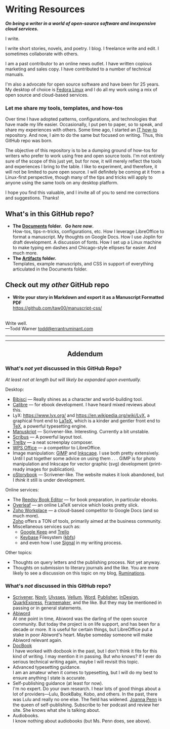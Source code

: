 # Writing Resources

_**On being a writer in a world of open-source software and inexpensive cloud services.**_

I write.

I write short stories, novels, and poetry. I blog. I freelance write and edit. I sometimes collaborate with others.

I am a past contributor to an online news outlet. I have written copious marketing and sales copy. I have contributed to a number of technical manuals.

I'm also a advocate for open source software and have been for 25 years. My desktop of choice is [Fedora Linux](https://getfedora.org/) and I do all my work using a mix of open source and cloud-based services.

### Let me share my tools, templates, and how-tos

Over time I have adopted patterns, configurations, and technologies that have made my life easier. Occasionally, I put pen to paper, so to speak, and share my experiences with others. Some time ago, I started an [IT how-to](https://github.com/taw00/howto) repository. And now, I aim to do the same but focused on writing. Thus, this GitHub repo was born.

The objective of this repository is to be a dumping ground of how-tos for writers who prefer to work using free and open source tools. I'm not entirely sure of the scope of this just yet, but for now, it will merely reflect the tools and experiences I bring to the table. I like to experiment, and therefore, it will not be limited to pure open source. I will definitely be coming at it from a Linux-first perspective, though many of the tips and tricks will apply to anyone using the same tools on any desktop platform.

I hope you find this valuable, and I invite all of you to send me corrections and suggestions. Thanks!

## What's in this GitHub repo?

* **The [Documents](./Documents) folder. &nbsp; _Go here now_.**<br />
  How-tos, tips-n-tricks, configurations, etc. How I  leverage LibreOffice to format a manuscript. My thoughts on Google Docs. How I use Joplin for draft development. A discussion of fonts. How I set up a Linux machine to make typing em dashes and Chicago-style ellipses far easier. And much more.<br />
* **The [Artifacts](./Artifacts) folder.**<br />
  Templates, example manuscripts, and CSS in support of everything articulated in the Documents folder.

## Check out my _other_ GitHub repo

* **Write your story in Markdown and export it as a  Manuscript Formatted PDF**<br />
  https://github.com/taw00/manuscript-css/

&nbsp;<br />
Write well.<br />
—Todd Warner <todd@errantruminant.com>

---
---

## <center>Addendum</center>

### What's _not yet_ discussed in this GitHub Repo?
_At least not at length but will likely be expanded upon eventually._

Desktop:
- [Bibisci](https://www.bibisco.com/) — Really shines as a character and world-building tool.
- [Calibre](https://calibre-ebook.com/) — for ebook development. I have heard mixed reviews about this.
- LyX: <https://www.lyx.org/> and <https://en.wikipedia.org/wiki/LyX>, a graphical front end to [LaTeX](https://en.wikipedia.org/wiki/LaTeX), which is a kinder and gentler front end to [TeX](https://en.wikipedia.org/wiki/TeX),  a powerful typesetting engine.
- [Manuskript](http://www.theologeek.ch/manuskript/) — Scrivener-like. Interesting. Currently a bit unstable.
- [Scribus](https://www.scribus.net/) — A powerful layout tool.
- [Trelby](https://www.trelby.org/) — a neat screenplay composer.
- [WPS Office](https://www.wps.com/) — a competitor to LibreOffice.
- Image manipulation: [GIMP](https://www.gimp.org/) and [Inkscape](https://inkscape.org/). I use both pretty extensively. Until I put together some advice on using them .&nbsp;.&nbsp;. GIMP is for photo manipulation and Inkscape for vector graphic (svg) development (print-ready images for publication).
- [oStorybook](https://ostorybook.tuxfamily.org/) — Scrivener-like. The website makes it look abandoned, but I _think_ it still is under development.

Online services:
- The [Reedsy Book Editor](https://reedsy.com/write-a-book) — for book preparation, in particular ebooks.
- [Overleaf](https://www.overleaf.com/) — an online LaTeX service which looks pretty slick.
- [Zoho Workplace](https://www.zoho.com/workplace/?src=zoho-home&ireft=ohome) — a cloud-based competitor to Google Docs (and so much more).<br />
  [Zoho](https://www.zoho.com/) offers a TON of tools, primarily aimed at the business community.
- Miscellaneous services such as:
  - [Google Keep](https://keep.google.com/) and [Trello](https://trello.com)
  - [Keybase](https://keybase.io) Filesystem ([kbfs](https://book.keybase.io/docs/files))
  - and even how I use [Signal](https://signal.org/) in my writing process.

Other topics:
- Thoughts on query letters and the publishing process. Not yet anyway.
- Thoughts on submission to literary journals and the like. You are more likely to see a discussion on this topic on my blog, [Ruminations](https://errantruminant.com/blog/).


### What's _not_ discussed in this GitHub repo?

- [Scrivener](https://en.wikipedia.org/wiki/Scrivener_(software)), [Novlr](https://novlr.org/), [Ulysses](https://ulysses.app/), [Vellum](https://vellum.pub/), [Word](https://www.microsoft.com/en-us/microsoft-365/word), [Publisher](https://www.microsoft.com/en-us/microsoft-365/publisher), [InDesign](https://en.wikipedia.org/wiki/Adobe_InDesign), [QuarkExpress](https://en.wikipedia.org/wiki/QuarkXPress), [Framemaker](https://en.wikipedia.org/wiki/Adobe_FrameMaker), and the like. But they may be mentioned in passing or in general statements.
- [Abiword](https://www.abisource.com/)  
  At one point in time, Abiword was the darling of the open source community. But today the project is on life support, and has been for a decade or more. It is useful for certain things, but LibreOffice put a stake in poor Abiword's heart. Maybe someday someone will make Abiword relevant again.
- [DocBook](https://en.wikipedia.org/wiki/DocBook)  
  I have worked with docbook in the past, but I don't think it fits for this kind of writing. I may mention it in passing. But who knows? If I ever do serious technical writing again, maybe I will revisit this topic.
- Advanced typesetting guidance.  
  I am an amateur when it comes to typesetting, but I will do my best to ensure anything I state is accurate.
- Self-publishing guidance (at least for now).  
  I'm no expert. Do your own research. I hear lots of good things about a lot of providers—Lulu, BookBaby, Kobo, and others. In the past, there was Lulu and really no one else. The field has widened. [Joanna Penn](https://www.thecreativepenn.com/) is the queen of self-publishing. Subscribe to her podcast and review her site. She knows what she is talking about.
- Audiobooks.  
  I know nothing about audiobooks (but Ms. Penn does, see above).
